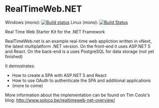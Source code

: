 # RealTimeWeb.NET 

Windows (mono): [![Build status](https://ci.appveyor.com/api/projects/status/lholf4sk5h4tas4h?svg=true)](https://ci.appveyor.com/project/tim-cools/realtimeweb-net)
Linux (mono): [![Build Status](https://travis-ci.org/tim-cools/RealTimeWeb.NET.svg)](https://travis-ci.org/tim-cools/RealTimeWeb.NET)

Real Time Web Starter Kit for the .NET Framework

RealTimeWeb.net is an example real-time web appliction written in vNext, the latest multiplatform .NET version. On the front-end it uses ASP.NET 5 and React. On the back-end is a uses PostgreSQL for data storage (not yet finished)

It demostrates:
- How to create a SPA with ASP.NET 5 and React
- How to use OAuth to authenticate the SPA and additional applications
- (more to come)

More information about the implementation can be found on Tim Cools's blog: 
http://www.soloco.be/realtimeweb-net-overview/
